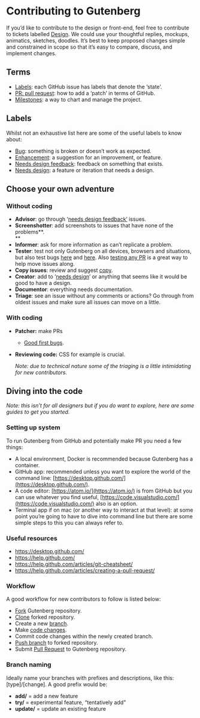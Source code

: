 # Contributing to Gutenberg

If you’d like to contribute to the design or front-end, feel free to contribute to tickets labelled [Design](https://github.com/WordPress/gutenberg/issues?q=is%3Aissue+is%3Aopen+label%3ADesign). We could use your thoughtful replies, mockups, animatics, sketches, doodles. It’s best to keep proposed changes simple and constrained in scope so that it’s easy to compare, discuss, and implement changes.

## Terms

*   [Labels](https://github.com/WordPress/gutenberg/labels): each GitHub issue has labels that denote the ‘state’.
*   [PR: pull request](https://github.com/WordPress/gutenberg/pulls): how to add a ‘patch’ in terms of GitHub.
*   [Milestones](https://github.com/WordPress/gutenberg/milestones): a way to chart and manage the project.

## Labels

Whilst not an exhaustive list here are some of the useful labels to know about:

*   [Bug](https://github.com/WordPress/gutenberg/labels/%5BType%5D%20Bug): something is broken or doesn’t work as expected.
*   [Enhancement](https://github.com/WordPress/gutenberg/labels/%5BType%5D%20Enhancement): a suggestion for an improvement, or feature.
*   [Needs design feedback](https://github.com/WordPress/gutenberg/labels/Needs%20Design%20Feedback): feedback on something that exists.
*   [Needs design](https://github.com/WordPress/gutenberg/labels/Needs%20Design): a feature or iteration that needs a design.

## Choose your own adventure

### Without coding

*   **Advisor**: go through ‘[needs design feedback’](https://github.com/WordPress/gutenberg/labels/Needs%20Design%20Feedback) issues.
*   **Screenshotter**: add screenshots to issues that have none of the problems**.  
    **
*   **Informer**: ask for more information as can’t replicate a problem.
*   **Tester**: test not only Gutenberg on all devices, browsers and situations, but also test bugs [here](https://github.com/WordPress/gutenberg/labels/Needs%20Testing) and [here](https://github.com/WordPress/gutenberg/labels/%5BType%5D%20Bug). Also [testing any PR](https://github.com/WordPress/gutenberg/pulls) is a great way to help move issues along.
*   **Copy issues**: review and suggest [copy](https://github.com/WordPress/gutenberg/labels/Copy).
*   **Creator**: add to ‘[needs design](https://github.com/WordPress/gutenberg/labels/Needs%20Design)’ or anything that seems like it would be good to have a design.
*   **Documentor**: everything needs documentation.
*   **Triage**: see an issue without any comments or actions? Go through from oldest issues and make sure all issues can move on a little.

### With coding

*   **Patcher:** make PRs
    *   [Good first bugs](https://github.com/WordPress/gutenberg/labels/Good%20First%20Issue).
*   **Reviewing code:** CSS for example is crucial.  
      
    *Note: due to technical nature some of the triaging is a little intimidating for new contributors.*

## Diving into the code

*Note: this isn’t for all designers but if you do want to explore, here are some guides to get you started.*

### Setting up system

To run Gutenberg from GitHub and potentially make PR you need a few things:

*   A local environment, Docker is recommended because Gutenberg has a container.
*   GitHub app: recommended unless you want to explore the world of the command line: [https://desktop.github.com/](https://desktop.github.com/).
*   A code editor: [https://atom.io/](https://atom.io/) is from GitHub but you can use whatever you find useful, [https://code.visualstudio.com/](https://code.visualstudio.com/) also is an option.
*   Terminal app if on mac (or another way to interact at that level): at some point you’re going to have to dive into command line but there are some simple steps to this you can always refer to.

### Useful resources

*   https://desktop.github.com/
*   https://help.github.com/
*   https://help.github.com/articles/git-cheatsheet/
*   https://help.github.com/articles/creating-a-pull-request/

### Workflow

A good workflow for new contributors to follow is listed below:

*   [Fork](https://help.github.com/articles/fork-a-repo/) Gutenberg repository.
*   [Clone](https://help.github.com/en/articles/cloning-a-repository) forked repository.
*   Create a new [branch](https://help.github.com/en/articles/creating-and-deleting-branches-within-your-repository).
*   Make [code changes](https://help.github.com/en/desktop/contributing-to-projects/committing-and-reviewing-changes-to-your-project).
*   Commit code changes within the newly created branch.
*   [Push branch](https://help.github.com/en/articles/pushing-to-a-remote) to forked repository.
*   Submit [Pull Request](https://help.github.com/articles/creating-a-pull-request/) to Gutenberg repository.

### Branch naming

Ideally name your branches with prefixes and descriptions, like this: \[type\]/\[change\]. A good prefix would be:

*   **add/** = add a new feature
*   **try/** = experimental feature, “tentatively add”
*   **update/** \= update an existing feature